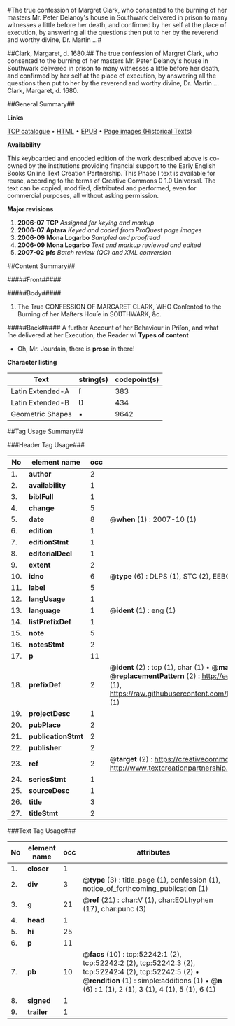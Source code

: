 #The true confession of Margret Clark, who consented to the burning of her masters Mr. Peter Delanoy's house in Southwark delivered in prison to many witnesses a little before her death, and confirmed by her self at the place of execution, by answering all the questions then put to her by the reverend and worthy divine, Dr. Martin ...#

##Clark, Margaret, d. 1680.##
The true confession of Margret Clark, who consented to the burning of her masters Mr. Peter Delanoy's house in Southwark delivered in prison to many witnesses a little before her death, and confirmed by her self at the place of execution, by answering all the questions then put to her by the reverend and worthy divine, Dr. Martin ...
Clark, Margaret, d. 1680.

##General Summary##

**Links**

[TCP catalogue](http://www.ota.ox.ac.uk/tcp/)  • 
[HTML](http://tei.it.ox.ac.uk/tcp/Texts-HTML/free/A33/A33284.html)  • 
[EPUB](http://tei.it.ox.ac.uk/tcp/Texts-EPUB/free/A33/A33284.epub) • 
[Page images (Historical Texts)](https://data.historicaltexts.jisc.ac.uk/view?pubId=eebo-12002004e&pageId=eebo-12002004e-52242-1)

**Availability**

This keyboarded and encoded edition of the
	       work described above is co-owned by the institutions
	       providing financial support to the Early English Books
	       Online Text Creation Partnership. This Phase I text is
	       available for reuse, according to the terms of Creative
	       Commons 0 1.0 Universal. The text can be copied,
	       modified, distributed and performed, even for
	       commercial purposes, all without asking permission.

**Major revisions**

1. __2006-07__ __TCP__ *Assigned for keying and markup*
1. __2006-07__ __Aptara__ *Keyed and coded from ProQuest page images*
1. __2006-09__ __Mona Logarbo__ *Sampled and proofread*
1. __2006-09__ __Mona Logarbo__ *Text and markup reviewed and edited*
1. __2007-02__ __pfs__ *Batch review (QC) and XML conversion*

##Content Summary##

#####Front#####

#####Body#####

1. The True
CONFESSION
OF
MARGARET CLARK,
WHO
Conſented to the Burning of her Maſters
Houſe in SOƲTHWARK, &c.

#####Back#####
A further Account of her Behaviour in Priſon,
and what ſhe delivered at her Execution, the
Reader wi
**Types of content**

  * Oh, Mr. Jourdain, there is **prose** in there!

**Character listing**


|Text|string(s)|codepoint(s)|
|---|---|---|
|Latin Extended-A|ſ|383|
|Latin Extended-B|Ʋ|434|
|Geometric Shapes|▪|9642|

##Tag Usage Summary##

###Header Tag Usage###

|No|element name|occ|attributes|
|---|---|---|---|
|1.|__author__|2||
|2.|__availability__|1||
|3.|__biblFull__|1||
|4.|__change__|5||
|5.|__date__|8| @__when__ (1) : 2007-10 (1)|
|6.|__edition__|1||
|7.|__editionStmt__|1||
|8.|__editorialDecl__|1||
|9.|__extent__|2||
|10.|__idno__|6| @__type__ (6) : DLPS (1), STC (2), EEBO-CITATION (1), OCLC (1), VID (1)|
|11.|__label__|5||
|12.|__langUsage__|1||
|13.|__language__|1| @__ident__ (1) : eng (1)|
|14.|__listPrefixDef__|1||
|15.|__note__|5||
|16.|__notesStmt__|2||
|17.|__p__|11||
|18.|__prefixDef__|2| @__ident__ (2) : tcp (1), char (1)  •  @__matchPattern__ (2) : ([0-9\-]+):([0-9IVX]+) (1), (.+) (1)  •  @__replacementPattern__ (2) : http://eebo.chadwyck.com/downloadtiff?vid=$1&page=$2 (1), https://raw.githubusercontent.com/textcreationpartnership/Texts/master/tcpchars.xml#$1 (1)|
|19.|__projectDesc__|1||
|20.|__pubPlace__|2||
|21.|__publicationStmt__|2||
|22.|__publisher__|2||
|23.|__ref__|2| @__target__ (2) : https://creativecommons.org/publicdomain/zero/1.0/ (1), http://www.textcreationpartnership.org/docs/. (1)|
|24.|__seriesStmt__|1||
|25.|__sourceDesc__|1||
|26.|__title__|3||
|27.|__titleStmt__|2||


###Text Tag Usage###

|No|element name|occ|attributes|
|---|---|---|---|
|1.|__closer__|1||
|2.|__div__|3| @__type__ (3) : title_page (1), confession (1), notice_of_forthcoming_publication (1)|
|3.|__g__|21| @__ref__ (21) : char:V (1), char:EOLhyphen (17), char:punc (3)|
|4.|__head__|1||
|5.|__hi__|25||
|6.|__p__|11||
|7.|__pb__|10| @__facs__ (10) : tcp:52242:1 (2), tcp:52242:2 (2), tcp:52242:3 (2), tcp:52242:4 (2), tcp:52242:5 (2)  •  @__rendition__ (1) : simple:additions (1)  •  @__n__ (6) : 1 (1), 2 (1), 3 (1), 4 (1), 5 (1), 6 (1)|
|8.|__signed__|1||
|9.|__trailer__|1||
